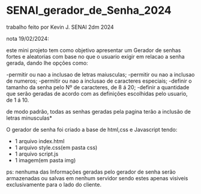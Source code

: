 # SENAI_gerador_de_Senha_2024
trabalho feito por Kevin J. SENAI 2dm 2024

nota  19/02/2024:

este mini projeto tem como objetivo apresentar um Gerador de senhas fortes e aleatorias
com base no que o usuario exigir em relacao a senha gerada, dando lhe opções como:

-permitir ou nao a inclusao de letras maiusculas;
-permitir ou nao a inclusao de numeros;
-permitir ou nao a inclusao de caracteres especiais;
-definir o tamanho da senha pelo Nº de caracteres, de 8 á 20;
-definir a quantidade que serão geradas de acordo com as definições escolhidas pelo usuario, de 1 á 10.

de modo padrão, todas as senhas geradas pela pagina terão a inclusão de letras minusculas*

O gerador de senha foi criado a base de html,css e Javascript tendo:
- 1 arquivo index.html
- 1 arquivo style.css(em pasta css)
- 1 arquivo script.js
- 1 imagem(em pasta img)

 ps: nenhuma das Informações geradas pelo gerador de senha serão armazenadas ou salvas em nenhum servidor
 sendo estes apenas visiveis exclusivamente para o lado do cliente.

